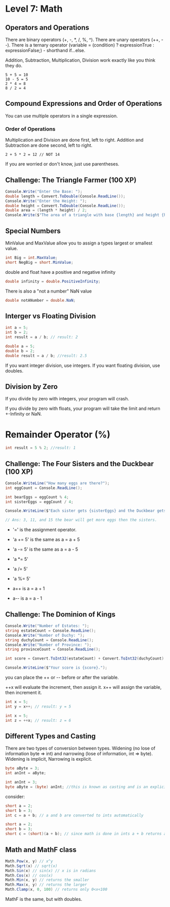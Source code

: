 # Level 7: Math

## Operators and Operations 
There are binary operators (+, -, *, /, %, ^). 
There are unary operators (++, --). 
There is a ternary operator  (variable = (condition) ? expressionTrue :  expressionFalse;) - shorthand if...else.

Addition, Subtraction, Multiplication, Division work exactly like you think they do. 
```
5 + 5 = 10
10 - 5 = 5
2 * 4 = 8
8 / 2 = 4
```

## Compound Expressions and Order of Operations
You can use multiple operators in a single expression. 

### Order of Operations
Multiplication and Division are done first, left to right. Addition and Subtraction are done second, left to right.

```
2 + 5 * 2 = 12 // NOT 14
```
If you are worried or don't know, just use parentheses. 

## Challenge: The Triangle Farmer (100 XP)
```csharp
Console.Write("Enter the Base: ");
double length = Convert.ToDouble(Console.ReadLine());
Console.Write("Enter the Height: ");
double height = Convert.ToDouble(Console.ReadLine());
double area = (length * height) / 2;
Console.Write($"The area of a triangle with base {length} and height {height} is {area}");
```

## Special Numbers
MinValue and MaxValue allow you to assign a types largest or smallest value.
```csharp
int Big = int.MaxValue;
short NegBig = short.MinValue;
```

double and float have a positive and negative infinity
```csharp
double infinity = double.PositiveInfinity;
```

There is also a "not a number" NaN value
```csharp
double notANumber = double.NaN;
```

## Interger vs Floating Division
```csharp
int a = 5;
int b = 2;
int result = a / b; // result: 2

double a = 5;
double b = 2;
double result = a / b; //result: 2.5
```

If you want integer division, use integers. If you want floating division, use doubles. 

## Division by Zero
If you divide by zero with integers, your program will crash. 

If you divide by zero with floats, your program will take the limit and return +-Infinity or NaN. 

# Remainder Operator (%)
```csharp
int result = 5 % 2; //result: 1
```

## Challenge: The Four Sisters and the Duckbear (100 XP)
```csharp
Console.WriteLine("How many eggs are there?");
int eggCount = Console.ReadLine();

int bearEggs = eggCount % 4;
int sisterEggs = eggCount / 4;

Console.WriteLine($"Each sister gets {sisterEggs} and the Duckbear gets {bearEggs}.");

// Ans: 3, 11, and 15 the bear will get more eggs then the sisters. 
```

- '=' is the assignment operator. 

- 'a += 5' is the same as a = a + 5
- 'a -= 5' is the same as a = a - 5
- 'a *= 5'
- 'a /= 5'
- 'a %= 5'

- a++ is a = a + 1
- a-- is a = a - 1

## Challenge: The Dominion of Kings
```csharp
Console.Write("Number of Estates: ");
string estateCount = Console.ReadLine();
Console.Write("Number of Duchy: ");
string duchyCount = Console.ReadLine();
Console.Write("Number of Province: ");
string provinceCount = Console.ReadLine();

int score = Convert.ToInt32(estateCount) + Convert.ToInt32(duchyCount) * 3 + Convert.ToInt32(provinceCount) * 6;

Console.WriteLine($"Your score is {score}.");
```

you can place the ++ or -- before or after the variable. 

++x will evaluate the increment, then assign it. 
x++ will assign the variable, then increment it.

```csharp
int x = 5;
int y = x++; // result: y = 5

int x = 5;
int z = ++x; // result: z = 6
```

## Different Types and Casting
There are two types of conversion between types. Widening (no lose of information byte => int) and narrowing (lose of information, int => byte).
Widening is implicit, Narrowing is explicit. 
```csharp
byte aByte = 3;
int anInt = aByte;

int anInt = 3;
byte aByte = (byte) anInt; //this is known as casting and is an explicit conversion.
```

consider:
```csharp
short a = 2;
short b = 3;
int c = a + b; // a and b are converted to ints automatically

short a = 2;
short b = 3;
short c = (short)(a + b); // since math is done in ints a + b returns an int and must be cast down. Casting also has a high order of precidence. 
```

## Math and MathF class
```csharp
Math.Pow(x, y) // x^y
Math.Sqrt(x) // sqrt(x)
Math.Sin(x) // sin(x) // x is in radians
Math.Cos(x) // cos(x)
Math.Min(x, y) // returns the smaller
Math.Max(x, y) // returns the larger
Math.Clamp(x, 0, 100) // returns only 0<x<100
```

MathF is the same, but with doubles. 
